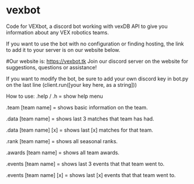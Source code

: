 # vexbot
Code for VEXbot, a discord bot working with vexDB API to give you information about any VEX robotics teams.

If you want to use the bot with no configuration or finding hosting, the link to add it to your server is on our website below.

#Our website is: https://vexbot.tk 
Join our discord server on the website for suggestions, questions or assistance!

If you want to modify the bot, be sure to add your own discord key in bot.py on the last line (client.run([your key here, as a string]))

How to use: .help / .h = show help menu

.team [team name] = shows basic information on the team.

.data [team name] = shows last 3 matches that team has had.

.data [team name] [x] = shows last [x] matches for that team.

.rank [team name] = shows all seasonal ranks.

.awards [team name] = shows all team awards.

.events [team name] = shows last 3 events that that team went to.

.events [team name] [x] = shows last [x] events that that team went to.
